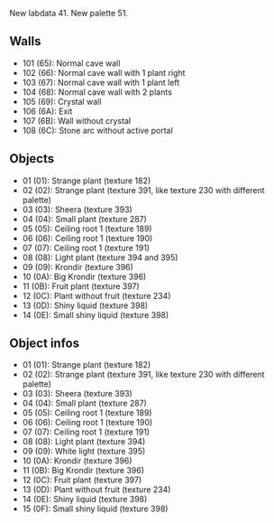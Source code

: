 New labdata 41.
New palette 51.

## Walls

-   101 (65): Normal cave wall
-   102 (66): Normal cave wall with 1 plant right
-   103 (67): Normal cave wall with 1 plant left
-   104 (68): Normal cave wall with 2 plants
-   105 (69): Crystal wall
-   106 (6A): Exit
-   107 (6B): Wall without crystal
-   108 (6C): Stone arc without active portal

## Objects

-   01 (01): Strange plant (texture 182)
-   02 (02): Strange plant (texture 391, like texture 230 with different palette)
-   03 (03): Sheera (texture 393)
-   04 (04): Small plant (texture 287)
-   05 (05): Ceiling root 1 (texture 189)
-   06 (06): Ceiling root 1 (texture 190)
-   07 (07): Ceiling root 1 (texture 191)
-   08 (08): Light plant (texture 394 and 395)
-   09 (09): Krondir (texture 396)
-   10 (0A): Big Krondir (texture 396)
-   11 (0B): Fruit plant (texture 397)
-   12 (0C): Plant without fruit (texture 234)
-   13 (0D): Shiny liquid (texture 398)
-   14 (0E): Small shiny liquid (texture 398)

## Object infos

-   01 (01): Strange plant (texture 182)
-   02 (02): Strange plant (texture 391, like texture 230 with different palette)
-   03 (03): Sheera (texture 393)
-   04 (04): Small plant (texture 287)
-   05 (05): Ceiling root 1 (texture 189)
-   06 (06): Ceiling root 1 (texture 190)
-   07 (07): Ceiling root 1 (texture 191)
-   08 (08): Light plant (texture 394)
-   09 (09): White light (texture 395)
-   10 (0A): Krondir (texture 396)
-   11 (0B): Big Krondir (texture 396)
-   12 (0C): Fruit plant (texture 397)
-   13 (0D): Plant without fruit (texture 234)
-   14 (0E): Shiny liquid (texture 398)
-   15 (0F): Small shiny liquid (texture 398)
